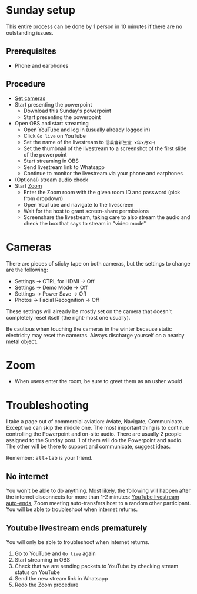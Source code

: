 # Sunday setup

This entire process can be done by 1 person in 10 minutes if there are no outstanding issues.

## Prerequisites

- Phone and earphones

## Procedure

- [Set cameras](#cameras)
- Start presenting the powerpoint
    - Download this Sunday's powerpoint
    - Start presenting the powerpoint
- Open OBS and start streaming
    - Open YouTube and log in (usually already logged in)
    - Click `Go live` on YouTube
    - Set the name of the livestream to `信義會新生堂 x年x月x日`
    - Set the thumbnail of the livestream to a screenshot of the first slide of the powerpoint
    - Start streaming in OBS
    - Send livestream link to Whatsapp
    - Continue to monitor the livestream via your phone and earphones
- (Optional) stream audio check
- Start [Zoom](#zoom)
    - Enter the Zoom room with the given room ID and password (pick from dropdown)
    - Open YouTube and navigate to the livescreen
    - Wait for the host to grant screen-share permissions
    - Screenshare the livestream, taking care to also stream the audio and check the box that says
      to stream in "video mode"

# Cameras

There are pieces of sticky tape on both cameras, but the settings to change are the following:

- Settings -> CTRL for HDMI -> Off
- Settings -> Demo Mode -> Off
- Settings -> Power Save -> Off
- Photos -> Facial Recognition -> Off

These settings will already be mostly set on the camera that doesn't completely reset itself (the
right-most one usually).

Be cautious when touching the cameras in the winter because static electricity may reset the cameras.
Always discharge yourself on a nearby metal object.

# Zoom

- When users enter the room, be sure to greet them as an usher would

# Troubleshooting

I take a page out of commercial aviation: Aviate, Navigate, Communicate. Except we can skip the middle
one. The most important thing is to continue controlling the Powerpoint and on-site audio. There are
usually 2 people assigned to the Sunday post. 1 of them will do the Powerpoint and audio. The other will
be there to support and communicate, suggest ideas.

Remember: <kbd>alt</kbd>+<kbd>tab</kbd> is your friend.

## No internet

You won't be able to do anything. Most likely, the following will happen after the internet disconnects
for more than 1-2 minutes: [YouTube livestream auto-ends](#youtube-livestream-ends-prematurely), Zoom
meeting auto-transfers host to a random other participant. You will be able to troubleshoot when internet
returns.

## Youtube livestream ends prematurely

You will only be able to troubleshoot when internet returns.

1. Go to YouTube and `Go live` again
2. Start streaming in OBS
3. Check that we are sending packets to YouTube by checking stream status on YouTube
4. Send the new stream link in Whatsapp
5. Redo the Zoom procedure
